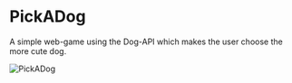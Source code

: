 # PickADog
A simple web-game using the Dog-API which makes the user choose the more cute dog.

![PickADog](https://user-images.githubusercontent.com/24930067/163832113-c0db5303-7efb-47ef-b788-f17b3bd91872.gif)
